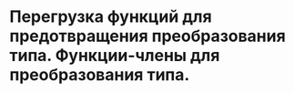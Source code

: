 # Перегрузка функций для предотвращения преобразования типа. Функции­-члены для преобразования типа.